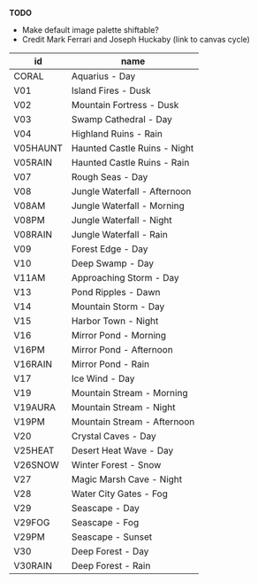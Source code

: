 **TODO**
* Make default image palette shiftable?
* Credit Mark Ferrari and Joseph Huckaby  (link to canvas cycle)

 | id  | name |
 |  ---  |  ---  |
 |  CORAL  |  Aquarius - Day  |
 |  V01  |  Island Fires - Dusk  |
 | V02 | Mountain Fortress - Dusk |
 | V03 | Swamp Cathedral - Day |
 | V04 | Highland Ruins - Rain |
 | V05HAUNT | Haunted Castle Ruins - Night |
 | V05RAIN | Haunted Castle Ruins - Rain |
 | V07 | Rough Seas - Day |
 | V08 | Jungle Waterfall - Afternoon |
 | V08AM | Jungle Waterfall - Morning |
 | V08PM | Jungle Waterfall - Night |
 | V08RAIN | Jungle Waterfall - Rain |
 | V09 | Forest Edge - Day |
 | V10 | Deep Swamp - Day |
 | V11AM | Approaching Storm - Day |
 | V13 | Pond Ripples - Dawn |
 | V14 | Mountain Storm - Day |
 | V15 | Harbor Town - Night |
 | V16 | Mirror Pond - Morning |
 | V16PM | Mirror Pond - Afternoon |
 | V16RAIN | Mirror Pond - Rain |
 | V17 | Ice Wind - Day |
 | V19 | Mountain Stream - Morning |
 | V19AURA | Mountain Stream - Night |
 | V19PM | Mountain Stream - Afternoon |
 | V20 | Crystal Caves - Day |
 | V25HEAT | Desert Heat Wave - Day |
 | V26SNOW | Winter Forest - Snow |
 | V27 | Magic Marsh Cave - Night |
 | V28 | Water City Gates - Fog |
 | V29 | Seascape - Day |
 | V29FOG | Seascape - Fog |
 | V29PM | Seascape - Sunset |
 | V30 | Deep Forest - Day |
 | V30RAIN | Deep Forest - Rain |